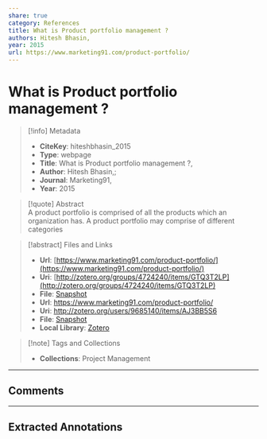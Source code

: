 ```yaml
---
share: true
category: References
title: What is Product portfolio management ?
authors: Hitesh Bhasin,
year: 2015
url: https://www.marketing91.com/product-portfolio/
---
```

  
# What is Product portfolio management ?  
  
> [!info] Metadata  
> - **CiteKey**: hiteshbhasin_2015  
> - **Type**: webpage  
> - **Title**: What is Product portfolio management ?,   
> - **Author**: Hitesh Bhasin,;    
> - **Journal**: Marketing91,   
> - **Year**: 2015   
  
> [!quote] Abstract  
> A product portfolio is comprised of all the products which an organization has. A product portfolio may comprise of different categories  
  
> [!abstract] Files and Links  
> - **Url**: [https://www.marketing91.com/product-portfolio/](https://www.marketing91.com/product-portfolio/)  
> - **Uri**: [http://zotero.org/groups/4724240/items/GTQ3T2LP](http://zotero.org/groups/4724240/items/GTQ3T2LP)  
> - **File**: [Snapshot](file:///Users/jan/Zotero/storage/LRV5ZDJD/product-portfolio.html)  
> - **Url**: https://www.marketing91.com/product-portfolio/  
> - **Uri**: http://zotero.org/users/9685140/items/AJ3BB5S6  
> - **File**: [Snapshot](file://C:%5CUsers%5C20003936%5CZotero%5Cstorage%5CGCASRP8H%5Cproduct-portfolio.html)  
> - **Local Library**: [Zotero]((zotero://select/library/items/AJ3BB5S6))  
  
> [!note] Tags and Collections  
> - **Collections**: Project Management  
  
----  
  
## Comments  
  
  
  
----  
  
## Extracted Annotations  
  
